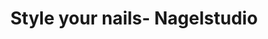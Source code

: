 ---
title: "Style your nails- Nagelstudio"
url: /halle-saale/style-your-nails-nagelstudio/
shop: Kosmetik
---